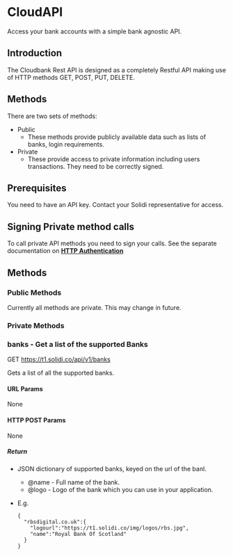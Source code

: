 # CloudAPI

Access your bank accounts with a simple bank agnostic API.

## Introduction

The Cloudbank Rest API is designed as a completely Restful API making use of HTTP methods GET, POST, PUT, DELETE.

## Methods

There are two sets of methods:

  - Public
    - These methods provide publicly available data such as lists of banks, login requirements.
  - Private
    - These provide access to private information including users transactions. They need to be correctly signed. 


## Prerequisites

You need to have an API key. Contact your Solidi representative for access.

## Signing Private method calls

To call private API methods you need to sign your calls. See the separate documentation on [**HTTP Authentication**](HTTPAuthentication.md "**HTTP Authentication**")

## Methods

### Public Methods

Currently all methods are private. This may change in future.

### Private Methods

### banks - Get a list of the supported Banks

GET https://t1.solidi.co/api/v1/banks


Gets a list of all the supported banks.

#### URL Params
None

#### HTTP POST Params
None


##### Return #####
 - JSON dictionary of supported banks, keyed on the url of the banl.
   - @name - Full name of the bank.
   - @logo - Logo of the bank which you can use in your application.
 -  E.g.
 
        {
          "rbsdigital.co.uk":{
            "logourl":"https://t1.solidi.co/img/logos/rbs.jpg",
            "name":"Royal Bank Of Scotland"
          }
        }

